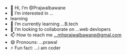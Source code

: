 - 👋 Hi, I’m @Prajwalbawane
- 👀 I’m interested in ...
- learning
- 🌱 I’m currently learning ...B.tech
- 💞️ I’m looking to collaborate on ...web devlopers
- 📫 How to reach me ...mhprajwalbawane@gmal.com
- 😄 Pronouns: ...prawal
- ⚡ Fun fact: ...i am coder

<!---
Prajwalbawane/Prajwalbawane is a ✨ special ✨ repository because its `README.md` (this file) appears on your GitHub profile.
You can click the Preview link to take a look at your changes.
--->
